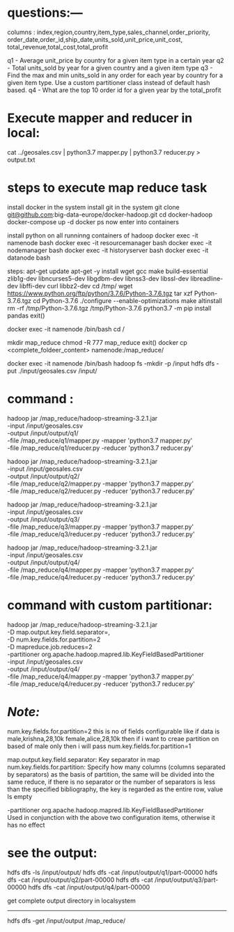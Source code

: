 questions:—
========

columns : index,region,country,item_type,sales_channel,order_priority,
order_date,order_id,ship_date,units_sold,unit_price,unit_cost,
total_revenue,total_cost,total_profit

q1 - Average unit_price by country for a given item type in a certain year
q2 - Total units_sold by year for a given country and a given item type
q3 - Find the max and min units_sold in any order for each year by country
for a given item type. Use a custom partitioner class instead of default hash based.
q4 - What are the top 10 order id for a given year by the total_profit


Execute mapper and reducer in local:
========
cat ../geosales.csv | python3.7 mapper.py | python3.7 reducer.py > output.txt


steps to execute map reduce task 
========

install docker in the system 
install git in the system
git clone git@github.com:big-data-europe/docker-hadoop.git
cd docker-hadoop
docker-compose up -d 
docker ps 
now enter into containers

install python on all runninng containers of hadoop
docker exec -it namenode bash
docker exec -it resourcemanager bash
docker exec -it nodemanager bash
docker exec -it historyserver bash
docker exec -it datanode bash

steps:
apt-get update
apt-get -y install wget gcc make build-essential zlib1g-dev libncurses5-dev libgdbm-dev libnss3-dev libssl-dev libreadline-dev libffi-dev curl libbz2-dev
cd /tmp/
wget https://www.python.org/ftp/python/3.7.6/Python-3.7.6.tgz
tar xzf Python-3.7.6.tgz
cd Python-3.7.6
./configure --enable-optimizations
make altinstall
rm -rf /tmp/Python-3.7.6.tgz /tmp/Python-3.7.6
python3.7 -m pip install pandas
exit()


docker exec -it namenode /bin/bash
cd /

mkdir map_reduce
chmod -R 777 map_reduce
exit()
docker cp <complete_foldeer_content> namenode:/map_reduce/

docker exec -it namenode /bin/bash
hadoop fs -mkdir -p /input
hdfs dfs -put ./input/geosales.csv /input/

command :
========
hadoop jar /map_reduce/hadoop-streaming-3.2.1.jar \
-input /input/geosales.csv \
-output /input/output/q1/ \
-file /map_reduce/q1/mapper.py -mapper 'python3.7 mapper.py' \
-file /map_reduce/q1/reducer.py -reducer 'python3.7 reducer.py'

hadoop jar /map_reduce/hadoop-streaming-3.2.1.jar \
-input /input/geosales.csv \
-output /input/output/q2/ \
-file /map_reduce/q2/mapper.py -mapper 'python3.7 mapper.py' \
-file /map_reduce/q2/reducer.py -reducer 'python3.7 reducer.py'

hadoop jar /map_reduce/hadoop-streaming-3.2.1.jar \
-input /input/geosales.csv \
-output /input/output/q3/ \
-file /map_reduce/q3/mapper.py -mapper 'python3.7 mapper.py' \
-file /map_reduce/q3/reducer.py -reducer 'python3.7 reducer.py'

hadoop jar /map_reduce/hadoop-streaming-3.2.1.jar \
-input /input/geosales.csv \
-output /input/output/q4/ \
-file /map_reduce/q4/mapper.py -mapper 'python3.7 mapper.py' \
-file /map_reduce/q4/reducer.py -reducer 'python3.7 reducer.py'

command with custom partitionar:
========
hadoop jar /map_reduce/hadoop-streaming-3.2.1.jar \
-D map.output.key.field.separator=, \
-D num.key.fields.for.partition=2 \
-D mapreduce.job.reduces=2 \
-partitioner org.apache.hadoop.mapred.lib.KeyFieldBasedPartitioner \
-input /input/geosales.csv \
-output /input/output/q4/ \
-file /map_reduce/q4/mapper.py -mapper 'python3.7 mapper.py' \
-file /map_reduce/q4/reducer.py -reducer 'python3.7 reducer.py'


*Note:*
========
num.key.fields.for.partition=2 this is no of fields configurable like if data is 
male,krishna,28,10k
female,alice,28,10k
then if i want to creae partition on based of male only then i will pass num.key.fields.for.partition=1 

map.output.key.field.separator: Key separator in map
num.key.fields.for.partition: Specify how many columns (columns separated by separators)
as the basis of partition, the same will be divided into the same reduce, 
if there is no separator or the number of separators is less than the specified bibliography, 
the key is regarded as the entire row, value Is empty

-partitioner org.apache.hadoop.mapred.lib.KeyFieldBasedPartitioner  
Used in conjunction with the above two configuration items, otherwise it has no effect


see the output:
========

hdfs dfs -ls /input/output/
hdfs dfs -cat /input/output/q1/part-00000
hdfs dfs -cat /input/output/q2/part-00000
hdfs dfs -cat /input/output/q3/part-00000
hdfs dfs -cat /input/output/q4/part-00000

get complete output directory in localsystem

-----------------------------------------------
hdfs dfs -get /input/output /map_reduce/

